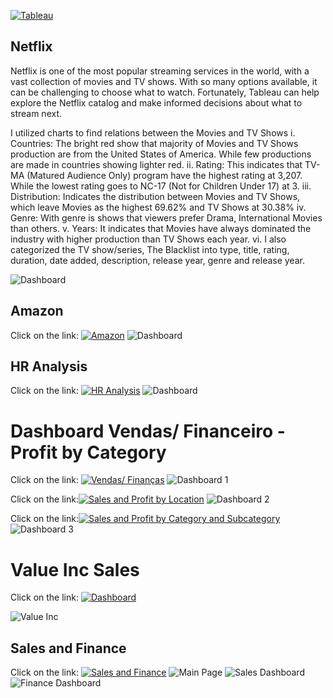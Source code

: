 
[![Tableau](https://img.shields.io/badge/Tableau-E97627?style=for-the-badge&logo=Tableau&logoColor=white)](https://public.tableau.com/views/Tableau-DashboardNetflix/NetflixDashboard?:language=pt-BR&publish=yes&:sid=&:display_count=n&:origin=viz_share_link)

## Netflix

Netflix is one of the most popular streaming services in the world, with a vast collection of movies and TV shows. With so many options available, it can be challenging to choose what to watch. Fortunately, Tableau can help explore the Netflix catalog and make informed decisions about what to stream next.

I utilized charts to find relations between the Movies and TV Shows 
i. Countries: The bright red show that majority of Movies and TV Shows production are from the United States of America. While few productions are made in countries showing lighter red.
ii. Rating: This indicates that TV-MA (Matured Audience Only) program have the highest rating at 3,207. While the lowest rating goes to NC-17 (Not for Children Under 17) at 3.
iii. Distribution: Indicates the distribution between Movies and TV Shows, which leave Movies as the highest 69.62% and TV Shows at 30.38%
iv. Genre: With genre is shows that viewers prefer Drama, International Movies than others.
v. Years: It indicates that Movies have always dominated the industry with higher production than TV Shows each year.
vi. I also categorized the TV show/series, The Blacklist into type, title, rating, duration, date added, description, release year, genre and release year.

![Dashboard](https://github.com/jessicabauer/BI_projects/blob/main/2.%20Tableau/Screenshots/Netflix%20Dashboard.png?raw=true)


## Amazon

Click on the link: [![Amazon](https://img.shields.io/badge/Tableau-E97627?style=for-the-badge&logo=Tableau&logoColor=white)](https://public.tableau.com/views/Dashboard-Amazon_17143553708580/Dashboard?:language=pt-BR&publish=yes&:sid=&:display_count=n&:origin=viz_share_link)
![Dashboard](https://github.com/jessicabauer/BI_projects/blob/main/2.%20Tableau/Screenshots/Dashboard%20Amazon.png)


## HR Analysis

Click on the link: [![HR Analysis](https://img.shields.io/badge/Tableau-E97627?style=for-the-badge&logo=Tableau&logoColor=white)](https://public.tableau.com/views/HRDashboard_17144861540900/HRAnalyticsDashboard?:language=pt-BR&publish=yes&:sid=&:display_count=n&:origin=viz_share_link)
![Dashboard](https://github.com/jessicabauer/BI_projects/blob/main/2.%20Tableau/Screenshots/HR%20Analytics%20Dashboard.png)


# Dashboard Vendas/ Financeiro - Profit by Category
Click on the link: [![Vendas/ Finanças](https://img.shields.io/badge/Tableau-E97627?style=for-the-badge&logo=Tableau&logoColor=white)](https://public.tableau.com/views/DashboardVendasFinanceiro/Painel1?:language=pt-BR&publish=yes&:sid=&:display_count=n&:origin=viz_share_link)
![Dashboard 1](https://github.com/jessicabauer/BI_projects/blob/main/2.%20Tableau/Screenshots/FINANCEIRO.png)

Click on the link:[![Sales and Profit by Location](https://img.shields.io/badge/Tableau-E97627?style=for-the-badge&logo=Tableau&logoColor=white)](https://public.tableau.com/views/VendaseLucro-Empresa/VendaseLucro?:language=pt-BR&:sid=&:display_count=n&:origin=viz_share_link)
![Dashboard 2](https://github.com/jessicabauer/BI_projects/blob/main/2.%20Tableau/Screenshots/Vendas%20e%20Lucro%20-%20Empresa.png)

Click on the link:[![Sales and Profit by Category and Subcategory](https://img.shields.io/badge/Tableau-E97627?style=for-the-badge&logo=Tableau&logoColor=white)](https://public.tableau.com/views/VendaseLucroporCategoriaSubcategoriaeProdutos_17152005624370/Painel1?:language=pt-BR&:sid=&:display_count=n&:origin=viz_share_link)
![Dashboard 3](https://github.com/jessicabauer/BI_projects/blob/main/2.%20Tableau/Screenshots/Vendas%20e%20Lucro%20por%20Categoria%2C%20Subcategoria%20e%20Produtos.png)


# Value Inc Sales

Click on the link: [![Dashboard](https://img.shields.io/badge/Tableau-E97627?style=for-the-badge&logo=Tableau&logoColor=white)](https://public.tableau.com/views/ValueInc_SalesDashboard_17152858351400/Painel1?:language=pt-BR&publish=yes&:sid=&:display_count=n&:origin=viz_share_link)

![Value Inc](https://github.com/jessicabauer/BI_projects/blob/main/2.%20Tableau/Screenshots/Value%20Inc%20Sales%20Dashboard.png)


## Sales and Finance

Click on the link: [![Sales and Finance](https://img.shields.io/badge/Tableau-E97627?style=for-the-badge&logo=Tableau&logoColor=white)](https://public.tableau.com/views/Dashboard-EmpresaFrutas/Home?:language=pt-BR&publish=yes&:sid=&:display_count=n&:origin=viz_share_link)
![Main Page](https://github.com/jessicabauer/BI_projects/blob/main/2.%20Tableau/Screenshots/Page1.png)
![Sales Dashboard](https://github.com/jessicabauer/BI_projects/blob/main/2.%20Tableau/Screenshots/Page2.png)
![Finance Dashboard](https://github.com/jessicabauer/BI_projects/blob/main/2.%20Tableau/Screenshots/Page3.png)
